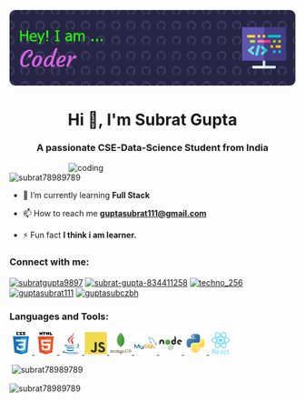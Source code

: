 ![logo](https://github.com/Subrat78989789/Subrat78989789/blob/main/github-header-image%20(2).png)
<h1 align="center">Hi 👋, I'm Subrat Gupta</h1>
<h3 align="center">A passionate CSE-Data-Science Student from India</h3>
<img align="right" alt="coding" width="400" src="https://github.com/user-attachments/assets/ba4a2040-164b-4bd1-91d1-6de4ba6137a2">

<p align="left"> <img src="https://komarev.com/ghpvc/?username=subrat78989789&label=Profile%20views&color=0e75b6&style=flat" alt="subrat78989789" /> </p>

- 🌱 I’m currently learning **Full Stack**

- 📫 How to reach me **guptasubrat111@gmail.com**

- ⚡ Fun fact **I think i am learner.**

<h3 align="left">Connect with me:</h3>
<p align="left">
<a href="https://twitter.com/subratgupta9897" target="blank"><img align="center" src="https://raw.githubusercontent.com/rahuldkjain/github-profile-readme-generator/master/src/images/icons/Social/twitter.svg" alt="subratgupta9897" height="30" width="40" /></a>
<a href="https://linkedin.com/in/subrat-gupta-834411258" target="blank"><img align="center" src="https://raw.githubusercontent.com/rahuldkjain/github-profile-readme-generator/master/src/images/icons/Social/linked-in-alt.svg" alt="subrat-gupta-834411258" height="30" width="40" /></a>
<a href="https://www.codechef.com/users/techno_256" target="blank"><img align="center" src="https://cdn.jsdelivr.net/npm/simple-icons@3.1.0/icons/codechef.svg" alt="techno_256" height="30" width="40" /></a>
<a href="https://www.leetcode.com/guptasubrat111" target="blank"><img align="center" src="https://raw.githubusercontent.com/rahuldkjain/github-profile-readme-generator/master/src/images/icons/Social/leet-code.svg" alt="guptasubrat111" height="30" width="40" /></a>
<a href="https://auth.geeksforgeeks.org/user/guptasubczbh" target="blank"><img align="center" src="https://raw.githubusercontent.com/rahuldkjain/github-profile-readme-generator/master/src/images/icons/Social/geeks-for-geeks.svg" alt="guptasubczbh" height="30" width="40" /></a>
</p>

<h3 align="left">Languages and Tools:</h3>
<p align="left"> <a href="https://www.w3schools.com/css/" target="_blank" rel="noreferrer"> <img src="https://raw.githubusercontent.com/devicons/devicon/master/icons/css3/css3-original-wordmark.svg" alt="css3" width="40" height="40"/> </a> <a href="https://www.w3.org/html/" target="_blank" rel="noreferrer"> <img src="https://raw.githubusercontent.com/devicons/devicon/master/icons/html5/html5-original-wordmark.svg" alt="html5" width="40" height="40"/> </a> <a href="https://www.java.com" target="_blank" rel="noreferrer"> <img src="https://raw.githubusercontent.com/devicons/devicon/master/icons/java/java-original.svg" alt="java" width="40" height="40"/> </a> <a href="https://developer.mozilla.org/en-US/docs/Web/JavaScript" target="_blank" rel="noreferrer"> <img src="https://raw.githubusercontent.com/devicons/devicon/master/icons/javascript/javascript-original.svg" alt="javascript" width="40" height="40"/> </a> <a href="https://www.mongodb.com/" target="_blank" rel="noreferrer"> <img src="https://raw.githubusercontent.com/devicons/devicon/master/icons/mongodb/mongodb-original-wordmark.svg" alt="mongodb" width="40" height="40"/> </a> <a href="https://www.mysql.com/" target="_blank" rel="noreferrer"> <img src="https://raw.githubusercontent.com/devicons/devicon/master/icons/mysql/mysql-original-wordmark.svg" alt="mysql" width="40" height="40"/> </a> <a href="https://nodejs.org" target="_blank" rel="noreferrer"> <img src="https://raw.githubusercontent.com/devicons/devicon/master/icons/nodejs/nodejs-original-wordmark.svg" alt="nodejs" width="40" height="40"/> </a> <a href="https://www.python.org" target="_blank" rel="noreferrer"> <img src="https://raw.githubusercontent.com/devicons/devicon/master/icons/python/python-original.svg" alt="python" width="40" height="40"/> </a> <a href="https://reactjs.org/" target="_blank" rel="noreferrer"> <img src="https://raw.githubusercontent.com/devicons/devicon/master/icons/react/react-original-wordmark.svg" alt="react" width="40" height="40"/> </a> </p>

<p>&nbsp;<img align="center" src="https://github-readme-stats.vercel.app/api?username=subrat78989789&show_icons=true&locale=en" alt="subrat78989789" /></p>

<p><img align="center" src="https://github-readme-streak-stats.herokuapp.com/?user=subrat78989789&" alt="subrat78989789" /></p>
